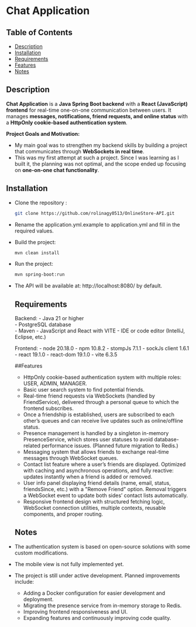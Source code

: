 # Chat Application

## Table of Contents
- [Description](#description)
- [Installation](#installation)
- [Requirements](#requirements)
- [Features](#features)
- [Notes](#notes)


## Description

**Chat Application** is a **Java Spring Boot backend** with a **React (JavaScript) frontend** for real-time one-on-one communication between users. It manages **messages, notifications, friend requests, and online status** with a **HttpOnly cookie-based authentication system**. 

**Project Goals and Motivation:**
  - My main goal was to strengthen my backend skills by building a project that communicates through **WebSockets in real time**.  
  - This was my first attempt at such a project. Since I was learning as I built it, the planning was not optimal, and the scope ended up focusing on **one-on-one chat functionality**.  

## Installation

- Clone the repository :
  ```bash
  git clone https://github.com/rolinagy0513/OnlineStore-API.git
- Rename the application.yml.example to application.yml and fill in the required values.
- Build the project:
  ```bash
  mvn clean install
- Run the project:
  ```bash
  mvn spring-boot:run
- The API will be available at: http://localhost:8080/ by default.


  ## Requirements

    Backend:
      - Java 21 or higher  
      - PostgreSQL database  
      - Maven
      - JavaScript and React with VITE 
      - IDE or code editor (IntelliJ, Eclipse, etc.)
   
    Frontend:
      - node 20.18.0
      - npm 10.8.2
      - stompJs 7.1.1
      - sockJs client 1.6.1
      - react 19.1.0
      - react-dom 19.1.0
      - vite 6.3.5

  
  ##Features

  - HttpOnly cookie-based authentication system with multiple roles: USER, ADMIN, MANAGER.
  - Basic user search system to find potential friends.
  - Real-time friend requests via WebSockets (handled by FriendService), delivered through a personal queue to which the frontend subscribes.
  - Once a friendship is established, users are subscribed to each other’s queues and can receive live updates such as online/offline status.
  - Presence management is handled by a singleton in-memory PresenceService, which stores user statuses to avoid database-related performance issues. (Planned future migration to Redis.)
  - Messaging system that allows friends to exchange real-time messages through WebSocket queues.
  - Contact list feature where a user’s friends are displayed. Optimized with caching and asynchronous operations, and fully reactive: updates instantly when a friend is added or removed.
  - User info panel displaying friend details (name, email, status, friendsSince, etc.) with a "Remove Friend" option. Removal triggers a WebSocket event to update both sides’ contact lists automatically.
  - Responsive frontend design with structured fetching logic, WebSocket connection utilities, multiple contexts, reusable components, and proper routing.


  ## Notes

- The authentication system is based on open-source solutions with some custom modifications.
- The mobile view is not fully implemented yet.
- The project is still under active development. Planned improvements include:
  - Adding a Docker configuration for easier development and deployment.
  - Migrating the presence service from in-memory storage to Redis.
  - Improving frontend responsiveness and UI.
  - Expanding features and continuously improving code quality.
